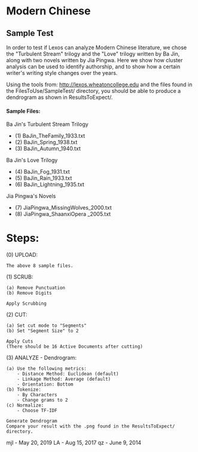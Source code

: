 # Modern Chinese

Sample Test
---------------------------------------------------------------------
In order to test if Lexos can analyze Modern Chinese literature, we 
chose the "Turbulent Stream" trilogy and the "Love" trilogy written 
by Ba Jin, along with two novels written by Jia Pingwa. Here we show how 
cluster analysis can be used to identify authorship, and to 
show how a certain writer's writing style changes over the years.

Using the tools from:   http://lexos.wheatoncollege.edu
and the files found in the FilesToUse/SampleTest/ directory, you 
should be able to produce a dendrogram as shown in ResultsToExpect/.

#### Sample Files:
Ba Jin's Turbulent Stream Trilogy

* (1) BaJin_TheFamily_1933.txt
* (2) BaJin_Spring_1938.txt
* (3) BaJin_Autumn_1940.txt

Ba Jin's Love Trilogy

* (4) BaJin_Fog_1931.txt
* (5) BaJin_Rain_1933.txt
* (6) BaJin_Lightning_1935.txt

Jia Pingwa's Novels

* (7) JiaPingwa_MissingWolves_2000.txt
* (8) JiaPingwa_ShaanxiOpera _2005.txt


Steps:
=====================================================================
(0) UPLOAD:

    The above 8 sample files.

(1) SCRUB:

    (a) Remove Punctuation
    (b) Remove Digits
    
    Apply Scrubbing
(2) CUT: 

    (a) Set cut mode to "Segments"
    (b) Set "Segment Size" to 2
    
    Apply Cuts
    (There should be 16 Active Documents after cutting)
(3) ANALYZE - Dendrogram:

    (a) Use the following metrics:
        - Distance Method: Euclidean (default)
        - Linkage Method: Average (default)
        - Orientation: Bottom
    (b) Tokenize:
        - By Characters
        - Change grams to 2
    (c) Normalize:
        - Choose TF-IDF
    
    Generate Dendrogram
    Compare your result with the .png found in the ResultsToExpect/ directory.




mjl - May 20, 2019
LA - Aug 15, 2017
qz - June 9, 2014
